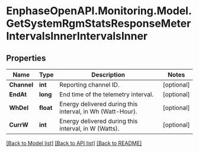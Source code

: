 # EnphaseOpenAPI.Monitoring.Model.GetSystemRgmStatsResponseMeterIntervalsInnerIntervalsInner

## Properties

Name | Type | Description | Notes
------------ | ------------- | ------------- | -------------
**Channel** | **int** | Reporting channel ID. | [optional] 
**EndAt** | **long** | End time of the telemetry interval. | [optional] 
**WhDel** | **float** | Energy delivered during this interval, in Wh (Watt-Hour). | [optional] 
**CurrW** | **int** | Energy delivered during this interval, in W (Watts). | [optional] 

[[Back to Model list]](../README.md#documentation-for-models) [[Back to API list]](../README.md#documentation-for-api-endpoints) [[Back to README]](../README.md)

